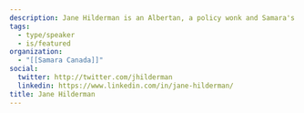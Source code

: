 ```yaml
---
description: Jane Hilderman is an Albertan, a policy wonk and Samara's Executive Director. Her recent accomplishments include testifying before the Parliamentary Electoral Reform Committee and traversing the Rockies by horse.
tags:
  - type/speaker
  - is/featured
organization:
  - "[[Samara Canada]]"
social:
  twitter: http://twitter.com/jhilderman
  linkedin: https://www.linkedin.com/in/jane-hilderman/
title: Jane Hilderman
---
```

